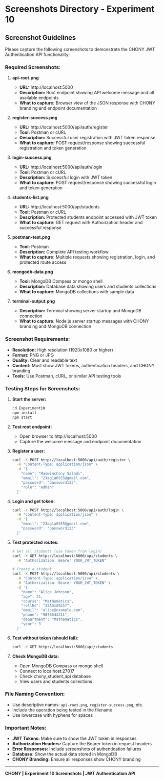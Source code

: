 # Screenshots Directory - Experiment 10

## Screenshot Guidelines

Please capture the following screenshots to demonstrate the CHONY JWT Authentication API functionality:

### Required Screenshots:

1. **api-root.png**
   - **URL:** http://localhost:5000
   - **Description:** Root endpoint showing API welcome message and all available endpoints
   - **What to capture:** Browser view of the JSON response with CHONY branding and endpoint documentation

2. **register-success.png**
   - **URL:** http://localhost:5000/api/auth/register
   - **Tool:** Postman or cURL
   - **Description:** Successful user registration with JWT token response
   - **What to capture:** POST request/response showing successful registration and token generation

3. **login-success.png**
   - **URL:** http://localhost:5000/api/auth/login
   - **Tool:** Postman or cURL
   - **Description:** Successful login with JWT token
   - **What to capture:** POST request/response showing successful login and token generation

4. **students-list.png**
   - **URL:** http://localhost:5000/api/students
   - **Tool:** Postman or cURL
   - **Description:** Protected students endpoint accessed with JWT token
   - **What to capture:** GET request with Authorization header and successful response

5. **postman-test.png**
   - **Tool:** Postman
   - **Description:** Complete API testing workflow
   - **What to capture:** Multiple requests showing registration, login, and protected route access

6. **mongodb-data.png**
   - **Tool:** MongoDB Compass or mongo shell
   - **Description:** Database data showing users and students collections
   - **What to capture:** MongoDB collections with sample data

7. **terminal-output.png**
   - **Description:** Terminal showing server startup and MongoDB connection
   - **What to capture:** Node.js server startup messages with CHONY branding and MongoDB connection

### Screenshot Requirements:

- **Resolution:** High resolution (1920x1080 or higher)
- **Format:** PNG or JPG
- **Quality:** Clear and readable text
- **Content:** Must show JWT tokens, authentication headers, and CHONY branding
- **Tools:** Use Postman, cURL, or similar API testing tools

### Testing Steps for Screenshots:

1. **Start the server:**
   ```bash
   cd Experiment10
   npm install
   npm start
   ```

2. **Test root endpoint:**
   - Open browser to http://localhost:5000
   - Capture the welcome message and endpoint documentation

3. **Register a user:**
   ```bash
   curl -X POST http://localhost:5000/api/auth/register \
     -H "Content-Type: application/json" \
     -d '{
       "name": "Haswinchony Saladi",
       "email": "23ag1a0555@gmail.com",
       "password": "password123",
       "role": "admin"
     }'
   ```

4. **Login and get token:**
   ```bash
   curl -X POST http://localhost:5000/api/auth/login \
     -H "Content-Type: application/json" \
     -d '{
       "email": "23ag1a0555@gmail.com",
       "password": "password123"
     }'
   ```

5. **Test protected routes:**
   ```bash
   # Get all students (use token from login)
   curl -X GET http://localhost:5000/api/students \
     -H "Authorization: Bearer YOUR_JWT_TOKEN"

   # Create a student
   curl -X POST http://localhost:5000/api/students \
     -H "Content-Type: application/json" \
     -H "Authorization: Bearer YOUR_JWT_TOKEN" \
     -d '{
       "name": "Alice Johnson",
       "age": 21,
       "course": "Mathematics",
       "rollNo": "23AG1A0557",
       "email": "alice@example.com",
       "phone": "9876543211",
       "department": "Mathematics",
       "year": 3
     }'
   ```

6. **Test without token (should fail):**
   ```bash
   curl -X GET http://localhost:5000/api/students
   ```

7. **Check MongoDB data:**
   - Open MongoDB Compass or mongo shell
   - Connect to localhost:27017
   - Check chony_student_api database
   - View users and students collections

### File Naming Convention:
- Use descriptive names: `api-root.png`, `register-success.png`, etc.
- Include the operation being tested in the filename
- Use lowercase with hyphens for spaces

### Important Notes:
- **JWT Tokens:** Make sure to show the JWT token in responses
- **Authorization Headers:** Capture the Bearer token in request headers
- **Error Responses:** Include screenshots of authentication failures
- **Database:** Show the actual data stored in MongoDB
- **CHONY Branding:** Ensure all responses show CHONY branding

---

**CHONY | Experiment 10 Screenshots | JWT Authentication API** 